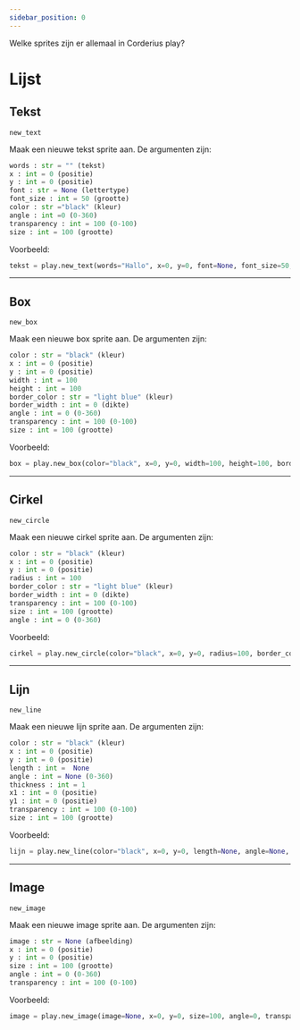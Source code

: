```yaml
---
sidebar_position: 0
---
```


Welke sprites zijn er allemaal in Corderius play?

# Lijst

## Tekst

`new_text`

Maak een nieuwe tekst sprite aan. De argumenten zijn:
```python
words : str = "" (tekst)
x : int = 0 (positie)
y : int = 0 (positie) 
font : str = None (lettertype)
font_size : int = 50 (grootte)
color : str ="black" (kleur)
angle : int =0 (0-360)
transparency : int = 100 (0-100)
size : int = 100 (grootte)
```

Voorbeeld:
```python
tekst = play.new_text(words="Hallo", x=0, y=0, font=None, font_size=50, color="black", angle=0, transparency=100, size=100)
```
---

## Box

`new_box`

Maak een nieuwe box sprite aan. De argumenten zijn:
```python
color : str = "black" (kleur)
x : int = 0 (positie)
y : int = 0 (positie)
width : int = 100
height : int = 100
border_color : str = "light blue" (kleur)
border_width : int = 0 (dikte)
angle : int = 0 (0-360)
transparency : int = 100 (0-100)
size : int = 100 (grootte)
```

Voorbeeld:
```python
box = play.new_box(color="black", x=0, y=0, width=100, height=100, border_color="light blue", border_width=0, angle=0, transparency=100, size=100)
```
---

## Cirkel

`new_circle`

Maak een nieuwe cirkel sprite aan. De argumenten zijn:
```python
color : str = "black" (kleur)
x : int = 0 (positie)
y : int = 0 (positie)
radius : int = 100
border_color : str = "light blue" (kleur)
border_width : int = 0 (dikte)
transparency : int = 100 (0-100)
size : int = 100 (grootte)
angle : int = 0 (0-360)
```

Voorbeeld:
```python
cirkel = play.new_circle(color="black", x=0, y=0, radius=100, border_color="light blue", border_width=0, transparency=100, size=100, angle=0)
```
---

## Lijn

`new_line`

Maak een nieuwe lijn sprite aan. De argumenten zijn:
```python
color : str = "black" (kleur)
x : int = 0 (positie)
y : int = 0 (positie)
length : int =  None
angle : int = None (0-360)
thickness : int = 1
x1 : int = 0 (positie)
y1 : int = 0 (positie)
transparency : int = 100 (0-100)
size : int = 100 (grootte)
```

Voorbeeld:
```python
lijn = play.new_line(color="black", x=0, y=0, length=None, angle=None, thickness=1, x1=0, y1=0, transparency=100, size=100)
```
---

## Image

`new_image`

Maak een nieuwe image sprite aan. De argumenten zijn:
```python
image : str = None (afbeelding)
x : int = 0 (positie)
y : int = 0 (positie)
size : int = 100 (grootte)
angle : int = 0 (0-360)
transparency : int = 100 (0-100)
```

Voorbeeld:
```python
image = play.new_image(image=None, x=0, y=0, size=100, angle=0, transparency=100)
```

